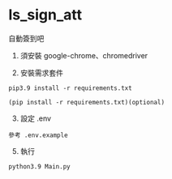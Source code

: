 # ls_sign_att
自動簽到吧

1. 須安裝 google-chrome、chromedriver

2. 安裝需求套件
  ```
  pip3.9 install -r requirements.txt
  ```
  ```
  (pip install -r requirements.txt)(optional)
  ```
3. 設定 .env
  ```
  參考 .env.example
  ```

5. 執行
  ```
  python3.9 Main.py
  ```
